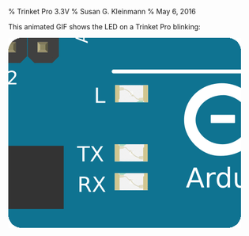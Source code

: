 % Trinket Pro 3.3V
% Susan G. Kleinmann
% May 6, 2016

This animated GIF shows the LED on a Trinket Pro blinking:

![Blinking the LED onboard an Arduino UNO](images/onboardled.gif)

